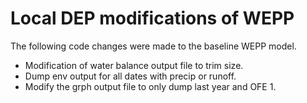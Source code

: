 Local DEP modifications of WEPP
===============

The following code changes were made to the baseline WEPP model.

- Modification of water balance output file to trim size.
- Dump env output for all dates with precip or runoff.
- Modify the grph output file to only dump last year and OFE 1.
